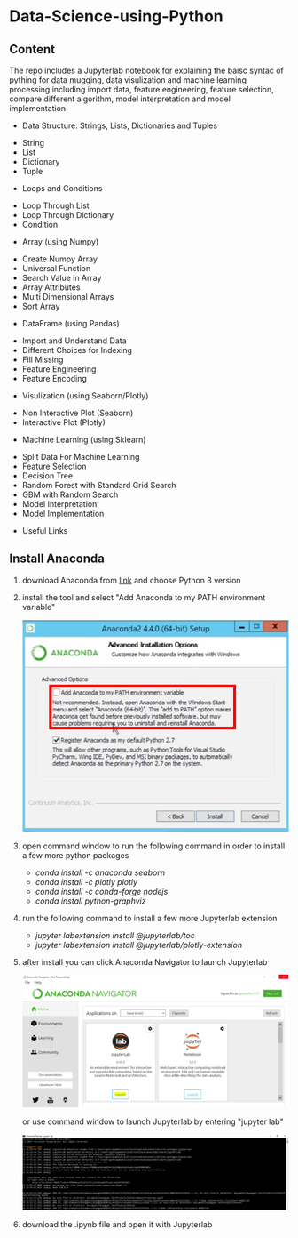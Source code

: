 # Data-Science-using-Python

## Content
The repo includes a Jupyterlab notebook for explaining the baisc syntac of pything for data mugging, data visulization and machine learning processing including import data, feature engineering, feature selection, compare different algorithm, model interpretation and model implementation 

* Data Structure: Strings, Lists, Dictionaries and Tuples
- String
- List
- Dictionary
- Tuple
* Loops and Conditions
- Loop Through List
- Loop Through Dictionary
- Condition
* Array (using Numpy)
- Create Numpy Array
- Universal Function
- Search Value in Array
- Array Attributes
- Multi Dimensional Arrays
- Sort Array
* DataFrame (using Pandas)
- Import and Understand Data
- Different Choices for Indexing
- Fill Missing
- Feature Engineering
- Feature Encoding
* Visulization (using Seaborn/Plotly)
- Non Interactive Plot (Seaborn)
- Interactive Plot (Plotly)
* Machine Learning (using Sklearn)
- Split Data For Machine Learning
- Feature Selection
- Decision Tree
- Random Forest with Standard Grid Search
- GBM with Random Search
- Model Interpretation
- Model Implementation
* Useful Links

## Install Anaconda
1. download Anaconda from [link](https://www.anaconda.com/download/) and choose Python 3 version
2. install the tool and select "Add Anaconda to my PATH environment variable"

    ![title](anaconda.png)
3. open command window to run the following command in order to install a few more python packages
    - *conda install -c anaconda seaborn* 
    - *conda install -c plotly plotly*
    - *conda install -c conda-forge nodejs*
    - *conda install python-graphviz* 
4. run the following command to install a few more Jupyterlab extension
    - *jupyter labextension install @jupyterlab/toc*
    - *jupyter labextension install @jupyterlab/plotly-extension*   
5. after install you can click Anaconda Navigator to launch Jupyterlab

    ![title](Jupyterlab.PNG)

    or use command window to launch Jupyterlab by entering "jupyter lab"

    ![title](cmd.PNG)

6. download the .ipynb file and open it with Jupyterlab
